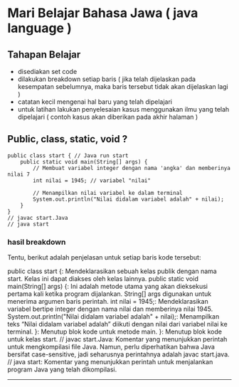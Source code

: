 # Mari Belajar Bahasa Jawa ( java language )

## Tahapan Belajar
- disediakan set code 
- dilakukan breakdown setiap baris ( jika telah dijelaskan pada kesempatan sebelumnya, maka baris tersebut tidak akan dijelaskan lagi )
- catatan kecil mengenai hal baru yang telah dipelajari
- untuk latihan lakukan penyelesaian kasus menggunakan ilmu yang telah dipelajari ( contoh kasus akan diberikan pada akhir halaman )



## Public, class, static, void ?

```
public class start { // Java run start
    public static void main(String[] args) {
        // Membuat variabel integer dengan nama 'angka' dan memberinya nilai 7
        int nilai = 1945; // variabel "nilai"

        // Menampilkan nilai variabel ke dalam terminal
        System.out.println("Nilai didalam variabel adalah" + nilai);
    }
}
// javac start.Java
// java start
```

### hasil breakdown 

Tentu, berikut adalah penjelasan untuk setiap baris kode tersebut:

public class start {: Mendeklarasikan sebuah kelas publik dengan nama start. Kelas ini dapat diakses oleh kelas lainnya.
public static void main(String[] args) {: Ini adalah metode utama yang akan dieksekusi pertama kali ketika program dijalankan. String[] args digunakan untuk menerima argumen baris perintah.
int nilai = 1945;: Mendeklarasikan variabel bertipe integer dengan nama nilai dan memberinya nilai 1945.
System.out.println("Nilai didalam variabel adalah" + nilai);: Menampilkan teks “Nilai didalam variabel adalah” diikuti dengan nilai dari variabel nilai ke terminal.
}: Menutup blok kode untuk metode main.
}: Menutup blok kode untuk kelas start.
// javac start.Java: Komentar yang menunjukkan perintah untuk mengkompilasi file Java. Namun, perlu diperhatikan bahwa Java bersifat case-sensitive, jadi seharusnya perintahnya adalah javac start.java.
// java start: Komentar yang menunjukkan perintah untuk menjalankan program Java yang telah dikompilasi.


---



